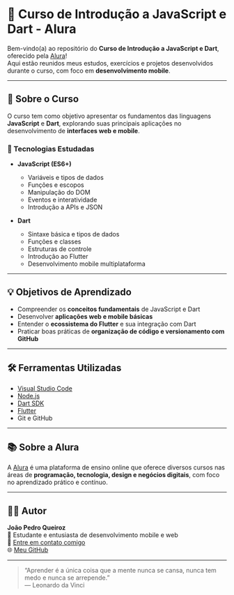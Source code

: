 # 📱 Curso de Introdução a JavaScript e Dart - Alura

Bem-vindo(a) ao repositório do **Curso de Introdução a JavaScript e Dart**, oferecido pela [Alura](https://www.alura.com.br/)!  
Aqui estão reunidos meus estudos, exercícios e projetos desenvolvidos durante o curso, com foco em **desenvolvimento mobile**.

---

## 🧠 Sobre o Curso

O curso tem como objetivo apresentar os fundamentos das linguagens **JavaScript** e **Dart**, explorando suas principais aplicações no desenvolvimento de **interfaces web e mobile**.

### 🚀 Tecnologias Estudadas
- **JavaScript (ES6+)**
  - Variáveis e tipos de dados
  - Funções e escopos
  - Manipulação do DOM
  - Eventos e interatividade
  - Introdução a APIs e JSON

- **Dart**
  - Sintaxe básica e tipos de dados
  - Funções e classes
  - Estruturas de controle
  - Introdução ao Flutter
  - Desenvolvimento mobile multiplataforma

---

## 💡 Objetivos de Aprendizado

- Compreender os **conceitos fundamentais** de JavaScript e Dart  
- Desenvolver **aplicações web e mobile básicas**  
- Entender o **ecossistema do Flutter** e sua integração com Dart  
- Praticar boas práticas de **organização de código e versionamento com GitHub**

---

## 🛠️ Ferramentas Utilizadas

- [Visual Studio Code](https://code.visualstudio.com/)  
- [Node.js](https://nodejs.org/)  
- [Dart SDK](https://dart.dev/get-dart)  
- [Flutter](https://flutter.dev/)  
- Git e GitHub

---

## 📚 Sobre a Alura

A [Alura](https://www.alura.com.br/) é uma plataforma de ensino online que oferece diversos cursos nas áreas de **programação, tecnologia, design e negócios digitais**, com foco no aprendizado prático e contínuo.

---

## 👨‍💻 Autor

**João Pedro Queiroz**  
📍 Estudante e entusiasta de desenvolvimento mobile e web  
📧 [Entre em contato comigo](mailto:joaoprodrigues1108@gmail.com)  
🌐 [Meu GitHub](https://github.com/JoaopedroQR)

---

> “Aprender é a única coisa que a mente nunca se cansa, nunca tem medo e nunca se arrepende.”  
> — Leonardo da Vinci
